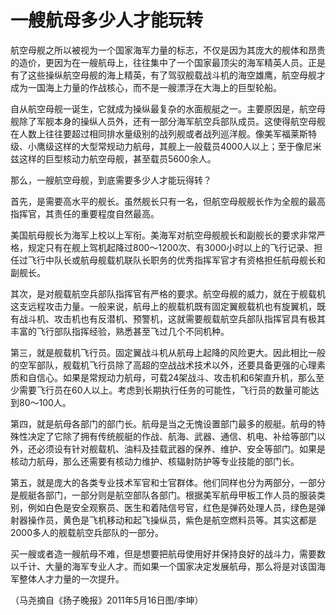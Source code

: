 # 一艘航母多少人才能玩转

航空母舰之所以被视为一个国家海军力量的标志，不仅是因为其庞大的舰体和昂贵的造价，更因为在一艘航母上，往往集中了一个国家最顶尖的海军精英人员。正是有了这些操纵航空母舰的海上精英，有了驾驭舰载战斗机的海空雄鹰，航空母舰才成为一国海上力量的作战核心，而不是一艘漂浮在大海上的巨型轮船。 

自从航空母舰一诞生，它就成为操纵最复杂的水面舰艇之一。主要原因是，航空母舰除了军舰本身的操纵人员外，还有一部分海军航空兵部队成员。这使得航空母舰在人数上往往要超过相同排水量级别的战列舰或者战列巡洋舰。像美军福莱斯特级、小鹰级这样的大型常规动力航母，其舰上一般载员4000人以上；至于像尼米兹这样的巨型核动力航空母舰，甚至载员5600余人。 

那么，一艘航空母舰，到底需要多少人才能玩得转？ 

首先，是需要高水平的舰长。虽然舰长只有一名，但航空母舰舰长作为全舰的最高指挥官，其责任的重要程度自然最高。 

美国航母舰长为海军上校以上军衔。美海军对航空母舰舰长和副舰长的要求非常严格，规定只有在舰上驾机起降过800～1200次、有3000小时以上的飞行记录、担任过飞行中队长或航母舰载机联队长职务的优秀指挥军官才有资格担任航母舰长和副舰长。 

其次，是对舰载航空兵部队指挥官有严格的要求。航空母舰的威力，就在于舰载机这支远程攻击力量。一般来说，航母上的舰载机既有固定翼舰载机也有旋翼机，既有战斗机、攻击机也有反潜机、预警机，这就需要舰载航空兵部队指挥官具有极其丰富的飞行部队指挥经验，熟悉甚至飞过几个不同机种。 

第三，就是舰载机飞行员。固定翼战斗机从航母上起降的风险更大。因此相比一般的空军部队，舰载机飞行员除了高超的空战战术技术以外，还要具备更强的心理素质和自信心。如果是常规动力航母，可载24架战斗、攻击机和6架直升机，那么至少需要飞行员在60人以上。考虑到长期执行任务的可能性，飞行员的数量可能达到80～100人。 

第四，就是航母各部门的部门长。航母是当之无愧设置部门最多的舰艇。航母的特殊性决定了它除了拥有传统舰艇的作战、航海、武器、通信、机电、补给等部门以外，还必须设有针对舰载机、油料及挂载武器的保养、维护、安全等部门。如果是核动力航母，那么还需要有核动力维护、核辐射防护等专业技能的部门长。 

第五，就是庞大的各类专业技术军官和士官群体。他们同样也分为两部分，一部分是舰艇各部门，一部分则是航空部队各部门。根据美军航母甲板工作人员的服装类别，例如白色是安全观察员、医生和着陆信号官，红色是弹药处理人员，绿色是弹射器操作员，黄色是飞机移动和起飞操纵员，紫色是航空燃料员等。其实这都是2000多人的舰载航空兵部队的一部分。 

买一艘或者造一艘航母不难，但是想要把航母使用好并保持良好的战斗力，需要数以千计、大量的海军专业人才。而如果一个国家决定发展航母，那么将是对该国海军整体人才力量的一次提升。 

（马尧摘自《扬子晚报》2011年5月16日图/李坤）